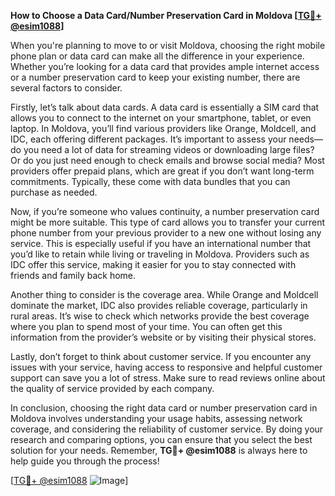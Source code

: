 **How to Choose a Data Card/Number Preservation Card in Moldova [[TG💪+ @esim1088](https://t.me/s/esim1088)]**

When you're planning to move to or visit Moldova, choosing the right mobile phone plan or data card can make all the difference in your experience. Whether you’re looking for a data card that provides ample internet access or a number preservation card to keep your existing number, there are several factors to consider.

Firstly, let’s talk about data cards. A data card is essentially a SIM card that allows you to connect to the internet on your smartphone, tablet, or even laptop. In Moldova, you’ll find various providers like Orange, Moldcell, and IDC, each offering different packages. It’s important to assess your needs—do you need a lot of data for streaming videos or downloading large files? Or do you just need enough to check emails and browse social media? Most providers offer prepaid plans, which are great if you don’t want long-term commitments. Typically, these come with data bundles that you can purchase as needed.

Now, if you’re someone who values continuity, a number preservation card might be more suitable. This type of card allows you to transfer your current phone number from your previous provider to a new one without losing any service. This is especially useful if you have an international number that you’d like to retain while living or traveling in Moldova. Providers such as IDC offer this service, making it easier for you to stay connected with friends and family back home.

Another thing to consider is the coverage area. While Orange and Moldcell dominate the market, IDC also provides reliable coverage, particularly in rural areas. It’s wise to check which networks provide the best coverage where you plan to spend most of your time. You can often get this information from the provider’s website or by visiting their physical stores.

Lastly, don’t forget to think about customer service. If you encounter any issues with your service, having access to responsive and helpful customer support can save you a lot of stress. Make sure to read reviews online about the quality of service provided by each company.

In conclusion, choosing the right data card or number preservation card in Moldova involves understanding your usage habits, assessing network coverage, and considering the reliability of customer service. By doing your research and comparing options, you can ensure that you select the best solution for your needs. Remember, **TG💪+ @esim1088** is always here to help guide you through the process!

[[TG💪+ @esim1088](https://t.me/s/esim1088) ![Image](https://i.postimg.cc/Y0z9fWf4/image.png)]